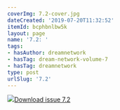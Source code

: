 ```yaml
---
coverImg: 7.2-cover.jpg
dateCreated: '2019-07-20T11:32:52'
itemId: bcphbnlbw5k
layout: page
name: '7.2: '
tags:
- hasAuthor: dreamnetwork
- hasTag: dream-network-volume-7
- hasTag: dreamnetwork
type: post
urlSlug: '7.2'
---
```

<img class="card-journal-img" src="../images/7.2-rect.jpg"/><a href="../files/pdfs/Volume_7/7.2-Dream-Network-Bulletin_Volume-7-Number-2.pdf" download="">Download issue 7.2</a>